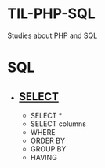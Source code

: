 # TIL-PHP-SQL
Studies about PHP and SQL

# SQL

- ## [SELECT]('SQL/select.md')
    - SELECT *
    - SELECT columns 
    - WHERE
    - ORDER BY
    - GROUP BY
    - HAVING